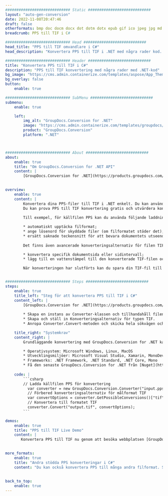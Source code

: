 ```yaml
---
############################# Static ############################
layout: "auto-gen-conversion"
date: 2022-11-08T20:47:46
draft: false
otherformats: bmp doc docm docx dot dotm dotx epub gif ico jpeg jpg md odt ott pdf png psd rtf tex tif tiff txt xps
breadcrumb: PPS till TIF i C#

############################# Head ############################
head_title: "PPS till TIF omvandlare i C#"
head_description: "Konvertera PPS till TIF i .NET med några rader kod. Använd GroupDocs Document Conversion API för att konvertera över 160 filformat."

############################# Header ############################
title: "Konvertera PPS till TIF i C#"
description: "PPS till TIF konvertering med några rader med .NET-kod"
bg_image: "https://cms.admin.containerize.com/templates/aspose/App_Themes/V3/images/bg/header1.png"
bg_overlay: false
button:
    enable: true

############################# SubMenu ############################
submenu:
    enable: true

    left:
        img_alt: "GroupDocs.Conversion for .NET"
        image: "https://cms.admin.containerize.com/templates/groupdocs/images/product-logos/90x90-noborder/groupdocs-conversion-net.png"
        product: "GroupDocs.Conversion"
        platform: ".NET"



############################# About ############################
about:
    enable: true
    title: "Om GroupDocs.Conversion for .NET API"
    content: |
        [GroupDocs.Conversion for .NET](https://products.groupdocs.com/conversion/net/) kan användas för att konvertera Microsoft Word, Excel, PowerPoint, PDF, Visio och andra format. GroupDocs.Conversion är ett fristående API som är lämpligt för back-end och interna system där hög prestanda krävs. Det beror inte på någon programvara som Microsoft eller Open Office.
    

overview:
    enable: true
    content: |
        Konvertera dina PPS-filer till TIF i .NET enkelt. Du kan använda bara ett par C# kodrader i valfri plattform som du vill, som - Windows, Linux, macOS.
        Du kan prova PPS till TIF konvertering gratis och utvärdera konverteringsresultatens kvalitet. Tillsammans med enkla filkonverteringsscenarier kan du prova mer avancerade alternativ för att ladda källfilen PPS och för att spara resultatet TIF. 
        
        Till exempel, för källfilen PPS kan du använda följande laddningsalternativ:

        * automatiskt upptäcka filformat;
        * ange lösenord för skyddade filer (om filformatet stöder det);
        * ersätt saknade teckensnitt för att bevara dokumentets utseende.
        
        Det finns även avancerade konverteringsalternativ för filen TIF:

        * konvertera specifik dokumentsida eller sidintervall;
        * lägg till en vattenstämpel till den konverterade TIF-filen och många fler.

        När konverteringen har slutförts kan du spara din TIF-fil till den lokala filsökvägen eller någon tredje parts lagring som FTP, Amazon S3, Google Drive, Dropbox etc. Observera - för att konvertera PPS till {{ TO}} det finns inget behov av någon ytterligare programvara installerad - som MS Office, Open Office, Adobe Acrobat Reader etc.


############################# Steps ############################
steps:
    enable: true
    title_left: "Steg för att konvertera PPS till TIF i C#"
    content_left: |
        [GroupDocs.Conversion for .NET](https://products.groupdocs.com/conversion/net/) gör det enkelt för utvecklare att konvertera en PPS-fil till TIF med några rader kod.
        
        * Skapa en instans av Converter-klassen och tillhandahåll filen PPS med den fullständiga sökvägen
        * Skapa och ställ in Konverteringsalternativ för typen TIF.
        * Anropa Converter.Convert-metoden och skicka hela sökvägen och formatet (TIF) som en parameter

    title_right: "Systemkrav"
    content_right: |
        Grundläggande konvertering med GroupDocs.Conversion for .NET kan göras med bara några enkla steg. Våra API:er stöds på alla större plattformar och operativsystem. Innan du kör koden nedan, se till att du har följande förutsättningar installerade på ditt system.

        * Operativsystem: Microsoft Windows, Linux, MacOS
        * Utvecklingsmiljöer: Microsoft Visual Studio, Xamarin, MonoDevelop
        * Frameworks: .NET Framework, .NET Standard, .NET Core, Mono
        * Få den senaste GroupDocs.Conversion for .NET från [Nuget](https://www.nuget.org/packages/groupdocs.conversion)
         
    code: |
        ```csharp    
        // Ladda källfilen PPS för konvertering
          var converter = new GroupDocs.Conversion.Converter("input.pps");
          // Förbered konverteringsalternativ för målformat TIF
          var convertOptions = converter.GetPossibleConversions()["tif"].ConvertOptions;
          // Konvertera till formatet TIF
          converter.Convert("output.tif", convertOptions);
        ```

demos:
    enable: true
    title: "PPS till TIF Live Demo"
    content: |
       Konvertera PPS till TIF nu genom att besöka webbplatsen [GroupDocs.Conversion App](https://products.groupdocs.app/conversion/family). Onlinedemo har följande fördelar
          

more_formats:
    enable: true
    title: "Andra stödda PPS konverteringar i C#"
    content: "Du kan också konvertera PPS till många andra filformat. Se listan nedan."
       
       
back_to_top:
    enable: true
---
```

